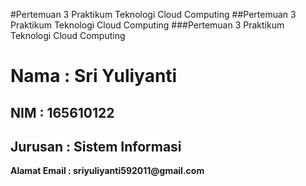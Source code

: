 #Pertemuan 3 Praktikum Teknologi Cloud Computing 
##Pertemuan 3 Praktikum Teknologi Cloud Computing 
###Pertemuan 3 Praktikum Teknologi Cloud Computing 
<h1> Nama : Sri Yuliyanti</h1>
<h2> NIM : 165610122</h2>
<h2> Jurusan : Sistem Informasi </h2>
<strong> Alamat Email : sriyuliyanti592011@gmail.com </strong>
